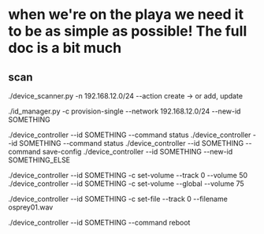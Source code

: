 # when we're on the playa we need it to be as simple as possible! The full doc is a bit much

## scan

./device_scanner.py -n 192.168.12.0/24 --action create
 -> or add, update

 ./id_manager.py -c provision-single --network 192.168.12.0/24 --new-id SOMETHING

 ./device_controller --id SOMETHING --command status
 ./device_controller --id SOMETHING --command status
 ./device_controller --id SOMETHING --command save-config
 ./device_controller --id SOMETHING --new-id SOMETHING_ELSE

 ./device_controller --id SOMETHING -c set-volume --track 0 --volume 50
 ./device_controller --id SOMETHING -c set-volume --global --volume 75

 ./device_controller --id SOMETHING -c set-file --track 0 --filename osprey01.wav

 ./device_controller --id SOMETHING --command reboot